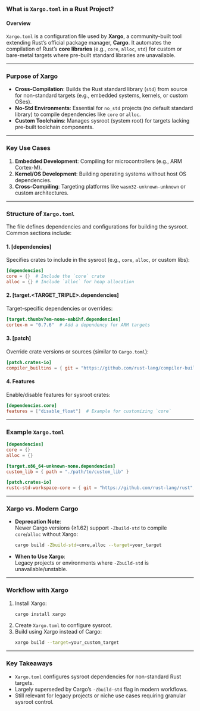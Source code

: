 ### **What is `Xargo.toml` in a Rust Project?**

#### **Overview**  
`Xargo.toml` is a configuration file used by **Xargo**, a community-built tool extending Rust’s official package manager, **Cargo**. It automates the compilation of Rust’s **core libraries** (e.g., `core`, `alloc`, `std`) for custom or bare-metal targets where pre-built standard libraries are unavailable.

---

### **Purpose of Xargo**  
- **Cross-Compilation**: Builds the Rust standard library (`std`) from source for non-standard targets (e.g., embedded systems, kernels, or custom OSes).  
- **No-Std Environments**: Essential for `no_std` projects (no default standard library) to compile dependencies like `core` or `alloc`.  
- **Custom Toolchains**: Manages sysroot (system root) for targets lacking pre-built toolchain components.

---

### **Key Use Cases**  
1. **Embedded Development**: Compiling for microcontrollers (e.g., ARM Cortex-M).  
2. **Kernel/OS Development**: Building operating systems without host OS dependencies.  
3. **Cross-Compiling**: Targeting platforms like `wasm32-unknown-unknown` or custom architectures.  

---

### **Structure of `Xargo.toml`**  
The file defines dependencies and configurations for building the sysroot. Common sections include:

#### 1. **[dependencies]**  
Specifies crates to include in the sysroot (e.g., `core`, `alloc`, or custom libs):  
```toml
[dependencies]
core = {}  # Include the `core` crate
alloc = {} # Include `alloc` for heap allocation
```

#### 2. **[target.<TARGET_TRIPLE>.dependencies]**  
Target-specific dependencies or overrides:  
```toml
[target.thumbv7em-none-eabihf.dependencies]
cortex-m = "0.7.6"  # Add a dependency for ARM targets
```

#### 3. **[patch]**  
Override crate versions or sources (similar to `Cargo.toml`):  
```toml
[patch.crates-io]
compiler_builtins = { git = "https://github.com/rust-lang/compiler-builtins" }
```

#### 4. **Features**  
Enable/disable features for sysroot crates:  
```toml
[dependencies.core]
features = ["disable_float"]  # Example for customizing `core`
```

---

### **Example `Xargo.toml`**  
```toml
[dependencies]
core = {}
alloc = {}

[target.x86_64-unknown-none.dependencies]
custom_lib = { path = "./path/to/custom_lib" }

[patch.crates-io]
rustc-std-workspace-core = { git = "https://github.com/rust-lang/rust", branch = "stable" }
```

---

### **Xargo vs. Modern Cargo**  
- **Deprecation Note**:  
  Newer Cargo versions (≥1.62) support `-Zbuild-std` to compile `core`/`alloc` without Xargo:  
  ```bash
  cargo build -Zbuild-std=core,alloc --target=your_target
  ```  
- **When to Use Xargo**:  
  Legacy projects or environments where `-Zbuild-std` is unavailable/unstable.  

---

### **Workflow with Xargo**  
1. Install Xargo:  
   ```bash
   cargo install xargo
   ```  
2. Create `Xargo.toml` to configure sysroot.  
3. Build using Xargo instead of Cargo:  
   ```bash
   xargo build --target=your_custom_target
   ```  

---

### **Key Takeaways**  
- `Xargo.toml` configures sysroot dependencies for non-standard Rust targets.  
- Largely superseded by Cargo’s `-Zbuild-std` flag in modern workflows.  
- Still relevant for legacy projects or niche use cases requiring granular sysroot control.